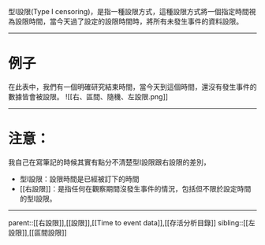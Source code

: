 型I設限(Type I censoring)，是指一種設限方式，這種設限方式將一個指定時間視為設限時間，當今天過了設定的設限時間時，將所有未發生事件的資料設限。
- - -
# 例子
在此表中，我們有一個明確研究結束時間，當今天到這個時間，還沒有發生事件的數據皆會被設限。
![[右、區間、隨機、左設限.png]]
- - -
# 注意：
我自己在寫筆記的時候其實有點分不清楚型I設限跟右設限的差別，
- 型I設限：設限時間是已經被訂下的時間
- [[右設限]]：是指任何在觀察期間沒發生事件的情況，包括但不限於設定時間的型I設限。
- - -
parent::[[右設限]],[[設限]],[[Time to event data]],[[存活分析目錄]]
sibling::[[左設限]],[[區間設限]]